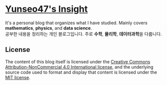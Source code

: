 # [Yunseo47's Insight](https://yunseo47.github.io)

It's a personal blog that organizes what I have studied. Mainly covers **mathematics**, **physics**, and **data science**.  
공부한 내용을 정리하는 개인 블로그입니다. 주로 **수학**, **물리학**, **데이터과학**을 다룹니다.

## License

The content of this blog itself is licensed under the [Creative Commons Attribution-NonCommercial 4.0 International license](https://creativecommons.org/licenses/by-nc/4.0/), and the underlying source code used to format and display that content is licensed under the [MIT license](LICENSE).
